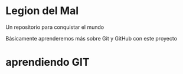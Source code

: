 # Legion del Mal
Un repositorio para conquistar el mundo

Básicamente aprenderemos más sobre Git y GitHub con este proyecto


# aprendiendo GIT



